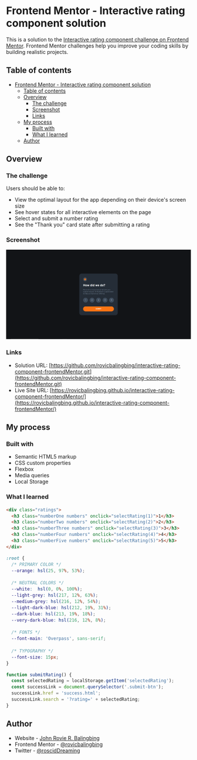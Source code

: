 # Frontend Mentor - Interactive rating component solution

This is a solution to the [Interactive rating component challenge on Frontend Mentor](https://www.frontendmentor.io/challenges/interactive-rating-component-koxpeBUmI). Frontend Mentor challenges help you improve your coding skills by building realistic projects. 

## Table of contents

- [Frontend Mentor - Interactive rating component solution](#frontend-mentor---interactive-rating-component-solution)
  - [Table of contents](#table-of-contents)
  - [Overview](#overview)
    - [The challenge](#the-challenge)
    - [Screenshot](#screenshot)
    - [Links](#links)
  - [My process](#my-process)
    - [Built with](#built-with)
    - [What I learned](#what-i-learned)
  - [Author](#author)

## Overview

### The challenge

Users should be able to:

- View the optimal layout for the app depending on their device's screen size
- See hover states for all interactive elements on the page
- Select and submit a number rating
- See the "Thank you" card state after submitting a rating

### Screenshot

![](images/screenshot.PNG)

### Links

- Solution URL: [https://github.com/rovicbalingbing/interactive-rating-component-frontendMentor.git](https://github.com/rovicbalingbing/interactive-rating-component-frontendMentor.git)
- Live Site URL: [https://rovicbalingbing.github.io/interactive-rating-component-frontendMentor/](https://rovicbalingbing.github.io/interactive-rating-component-frontendMentor/)

## My process

### Built with

- Semantic HTML5 markup
- CSS custom properties
- Flexbox
- Media queries
- Local Storage

### What I learned

```html
<div class="ratings">
  <h3 class="numberOne numbers" onclick="selectRating(1)">1</h3>
  <h3 class="numberTwo numbers" onclick="selectRating(2)">2</h3>
  <h3 class="numberThree numbers" onclick="selectRating(3)">3</h3>
  <h3 class="numberFour numbers" onclick="selectRating(4)">4</h3>
  <h3 class="numberFive numbers" onclick="selectRating(5)">5</h3>
</div>
```
```css
:root {
  /* PRIMARY COLOR */
  --orange: hsl(25, 97%, 53%);

  /* NEUTRAL COLORS */
  --white:  hsl(0, 0%, 100%);
  --light-grey: hsl(217, 12%, 63%);
  --medium-grey: hsl(216, 12%, 54%);
  --light-dark-blue: hsl(212, 19%, 31%);
  --dark-blue: hsl(213, 19%, 18%);
  --very-dark-blue: hsl(216, 12%, 8%);

  /* FONTS */
  --font-main: 'Overpass', sans-serif;

  /* TYPOGRAPHY */
  --font-size: 15px;
}
```
```js
function submitRating() {
  const selectedRating = localStorage.getItem('selectedRating');
  const successLink = document.querySelector('.submit-btn');
  successLink.href = 'success.html';
  successLink.search = '?rating=' + selectedRating;
}
```

## Author

- Website - [John Rovie R. Balingbing](https://github.com/rovicbalingbing)
- Frontend Mentor - [@rovicbalingbing](https://www.frontendmentor.io/profile/rovicbalingbing)
- Twitter - [@roscidDreaming](https://www.twitter.com/roscidDreaming)
